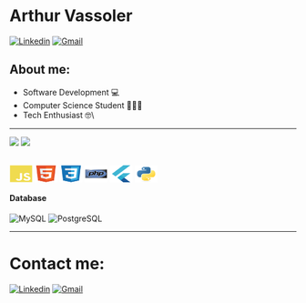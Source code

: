 # Arthur Vassoler

[![Linkedin](https://img.shields.io/badge/LinkedIn-blue?style=for-the-badge&logo=Linkedin)](https://www.linkedin.com/in/arthur-vassoler/)
[![Gmail](https://img.shields.io/badge/Gmail-D14836?style=for-the-badge&logo=gmail&logoColor=white)](mailto:heckvassoler77@gmail.com)


## About me:

- Software Development 💻
- Computer Science Student 🧑🏼‍💻
- Tech Enthusiast 🤓\

----

 <img 
  src="https://github-readme-stats.vercel.app/api/top-langs/?username=Arthur-Vassoler&langs_count=10&layout=compact&theme=tokyonight"
  height="140em"
 />
 <img  
  src="https://github-readme-stats.vercel.app/api?username=Arthur-Vassoler&show_icons=true&theme=tokyonight&hide=stars,issues&custom_title=Git%20Status" 
  height="140em"
 />
 
 <div style="display: inline_block"><br>
  <img align="center" alt="Arthur-Js" height="30" width="40" src="https://raw.githubusercontent.com/devicons/devicon/master/icons/javascript/javascript-plain.svg">
  <img align="center" alt="Arthur-HTML" height="30" width="40" src="https://raw.githubusercontent.com/devicons/devicon/master/icons/html5/html5-original.svg">
  <img align="center" alt="Arthur-CSS"  height="30" width="40" src="https://raw.githubusercontent.com/devicons/devicon/master/icons/css3/css3-original.svg">
  <img align="center" alt="Arthur-PHP" height="30" width="40" src="https://raw.githubusercontent.com/devicons/devicon/master/icons/php/php-original.svg">
  <img align="center" alt="Arthur-Flutter" height="30" width="40" src="https://raw.githubusercontent.com/devicons/devicon/master/icons/flutter/flutter-original.svg">
  <img align="center" alt="Arthur-Python" height="30" width="40" src="https://raw.githubusercontent.com/devicons/devicon/master/icons/python/python-original.svg">
</div>

#### Database
![MySQL](https://img.shields.io/badge/mysql-%2300f.svg?style=for-the-badge&logo=mysql&logoColor=white)
![PostgreSQL](https://img.shields.io/badge/PostgreSQL-%234ea94b.svg?style=for-the-badge&logo=postgresql&logoColor=white)

----

# Contact me:

[![Linkedin](https://img.shields.io/badge/LinkedIn-blue?style=for-the-badge&logo=Linkedin)](https://www.linkedin.com/in/arthur-vassoler/)
[![Gmail](https://img.shields.io/badge/Gmail-D14836?style=for-the-badge&logo=gmail&logoColor=white)](mailto:heckvassoler77@gmail.com)

